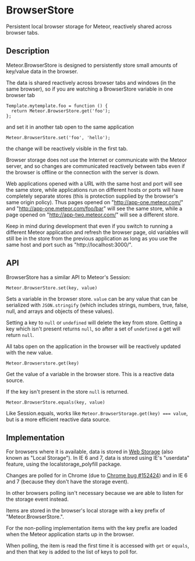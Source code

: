 BrowserStore
============

Persistent local browser storage for Meteor, reactively shared across
browser tabs.


Description
-----------

Meteor.BrowserStore is designed to persistently store small amounts of
key/value data in the browser.

The data is shared reactively across browser tabs and windows (in the
same browser), so if you are watching a BrowserStore variable in one
browser tab

    Template.mytemplate.foo = function () {
      return Meteor.BrowserStore.get('foo');
    };

and set it in another tab open to the same application

    Meteor.BrowserStore.set('foo', 'hello');

the change will be reactively visible in the first tab.

Browser storage does not use the Internet or communicate with the
Meteor server, and so changes are communicated reactively between tabs
even if the browser is offline or the connection with the server is
down.

Web applications opened with a URL with the same host and port will
see the same store, while applications run on different hosts or ports
will have completely separate stores (this is protection supplied by
the browser's same origin policy).  Thus pages opened on
"http://app-one.meteor.com/" and "http://app-one.meteor.com/foo/bar"
will see the same store, while a page opened on
"http://app-two.meteor.com/" will see a different store.

Keep in mind during development that even if you switch to running a
different Meteor application and refresh the browser page, old
variables will still be in the store from the previous application as
long as you use the same host and port such as
"http://localhost:3000/".


API
---

BrowserStore has a similar API to Meteor's Session:


    Meteor.BrowserStore.set(key, value)

Sets a variable in the browser store.  `value` can be any value that
can be serialized with `JSON.stringify` (which includes strings,
numbers, true, false, null, and arrays and objects of these values).

Setting a key to `null` or `undefined` will delete the key from store.
Getting a key which isn't present returns `null`, so after a set of
`undefined` a get will return `null`.

All tabs open on the application in the browser will be reactively
updated with the new value.


    Meteor.Browserstore.get(key)

Get the value of a variable in the browser store.  This is a reactive
data source.

If the key isn't present in the store `null` is returned.


    Meteor.BrowserStore.equals(key, value)

Like Session.equals, works like `Meteor.BrowserStorage.get(key) ===
value`, but is a more efficient reactive data source.


Implementation
--------------

For browsers where it is available, data is stored in [Web
Storage](http://www.w3.org/TR/webstorage/) (also known as "Local
Storage").  In IE 6 and 7, data is stored using IE's "userdata"
feature, using the localstorage_polyfill package.

Changes are polled for in Chrome (due to
[Chrome bug #152424](http://code.google.com/p/chromium/issues/detail?id=152424))
and in IE 6 and 7 (because they don't have the storage event).

In other browsers polling isn't necessary because we are able to
listen for the storage event instead.

Items are stored in the browser's local storage with a key prefix of
"Meteor.BrowserStore.".

For the non-polling implementation items with the key prefix are
loaded when the Meteor application starts up in the browser.

When polling, the item is read the first time it is accessed with
`get` or `equals`, and then that key is added to the list of keys to
poll for.
